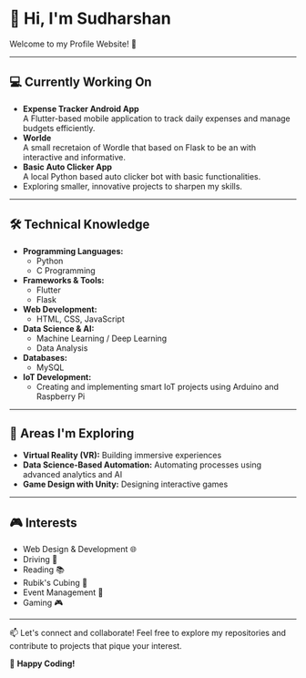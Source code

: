 # 👋 Hi, I'm Sudharshan

Welcome to my Profile Website! 🚀  

---

## 💻 Currently Working On  
- **Expense Tracker Android App**  
  A Flutter-based mobile application to track daily expenses and manage budgets efficiently.   
- **Worlde**  
  A small recretaion of Wordle that based on Flask to be an with interactive and informative.    
- **Basic Auto Clicker App**  
  A local Python based auto clicker bot with basic functionalities.  
- Exploring smaller, innovative projects to sharpen my skills.  

---

## 🛠️ Technical Knowledge  
- **Programming Languages:**  
  - Python  
  - C Programming  
- **Frameworks & Tools:**  
  - Flutter  
  - Flask  
- **Web Development:**  
  - HTML, CSS, JavaScript  
- **Data Science & AI:**  
  - Machine Learning / Deep Learning  
  - Data Analysis  
- **Databases:**  
  - MySQL  
- **IoT Development:**  
  - Creating and implementing smart IoT projects using Arduino and Raspberry Pi  

---

## 🌱 Areas I'm Exploring  
- **Virtual Reality (VR):** Building immersive experiences  
- **Data Science-Based Automation:** Automating processes using advanced analytics and AI  
- **Game Design with Unity:** Designing interactive games  

---

## 🎮 Interests  
- Web Design & Development 🌐  
- Driving 🚗  
- Reading 📚  
- Rubik's Cubing 🧩  
- Event Management 🎉  
- Gaming 🎮  

---

📫 Let's connect and collaborate! Feel free to explore my repositories and contribute to projects that pique your interest.  

🌟 **Happy Coding!**  

